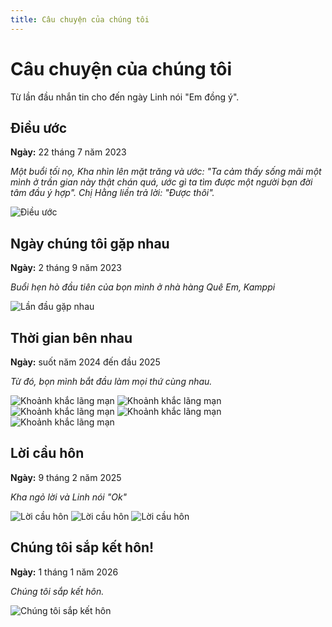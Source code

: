 ```yaml
---
title: Câu chuyện của chúng tôi
---
```


# Câu chuyện của chúng tôi

Từ lần đầu nhắn tin cho đến ngày Linh nói "Em đồng ý".

## Điều ước

**Ngày:** 22 tháng 7 năm 2023

*Một buổi tối nọ, Kha nhìn lên mặt trăng và ước: "Ta cảm thấy sống mãi một mình ở trần gian này thật chán quá, ước gì ta tìm được một người bạn đời tâm đầu ý hợp". Chị Hằng liền trả lời: "Được thôi".*

![Điều ước](/images/the-wish.jpeg)

## Ngày chúng tôi gặp nhau

**Ngày:** 2 tháng 9 năm 2023

*Buổi hẹn hò đầu tiên của bọn mình ở nhà hàng Quê Em, Kamppi*

![Lần đầu gặp nhau](https://files.venuu.se/attachments/000/265/972/26b798e0af7d85c06d6f8acfd20cdc8e6d01dd9d.jpg)

## Thời gian bên nhau

**Ngày:** suốt năm 2024 đến đầu 2025

*Từ đó, bọn mình bắt đầu làm mọi thứ cùng nhau.*

![Khoảnh khắc lãng mạn](/images/sup.jpg)
![Khoảnh khắc lãng mạn](/images/cruise.jpeg)
![Khoảnh khắc lãng mạn](/images/badminton.jpg)
![Khoảnh khắc lãng mạn](/images/ski-2.jpeg)
![Khoảnh khắc lãng mạn](/images/aurora.jpeg)

## Lời cầu hôn

**Ngày:** 9 tháng 2 năm 2025

*Kha ngỏ lời và Linh nói "Ok"*

![Lời cầu hôn](/images/propose.jpg)
![Lời cầu hôn](/images/wedding-ring.jpg)
![Lời cầu hôn](/images/wedding-ring-2.jpg)

## Chúng tôi sắp kết hôn!

**Ngày:** 1 tháng 1 năm 2026

*Chúng tôi sắp kết hôn.*

![Chúng tôi sắp kết hôn](/images/lake-como.jpg)
